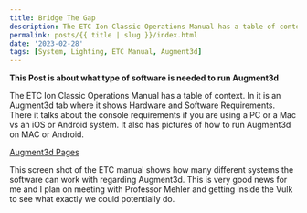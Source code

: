 ```yaml
---
title: Bridge The Gap
description: The ETC Ion Classic Operations Manual has a table of context and in it is an Augment3d tab where it shows Hardware and Software Requirements.
permalink: posts/{{ title | slug }}/index.html
date: '2023-02-28'
tags: [System, Lighting, ETC Manual, Augment3d]
---
```


**This Post is about what type of software is needed to run Augment3d**

The ETC Ion Classic Operations Manual has a table of context. In it is an Augment3d tab where it shows Hardware and Software Requirements. There it talks about the console requirements if you are using a PC or a Mac vs an iOS or Android system. It also has pictures of how to run Augment3d on MAC or Android.

[Augment3d Pages](Augment3d.PNG)

This screen shot of the ETC manual shows how many different systems the software can work with regarding Augment3d. This is very good news for me and I plan on meeting with Professor Mehler and getting inside the Vulk to see what exactly we could potentially do. 
